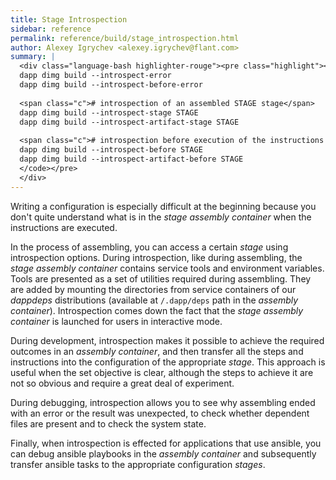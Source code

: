 ```yaml
---
title: Stage Introspection
sidebar: reference
permalink: reference/build/stage_introspection.html
author: Alexey Igrychev <alexey.igrychev@flant.com>
summary: |
  <div class="language-bash highlighter-rouge"><pre class="highlight"><code><span class="c"># introspection before and after execution of a dysfunctional set of instructions</span>
  dapp dimg build --introspect-error 
  dapp dimg build --introspect-before-error
  
  <span class="c"># introspection of an assembled STAGE stage</span>
  dapp dimg build --introspect-stage STAGE
  dapp dimg build --introspect-artifact-stage STAGE
  
  <span class="c"># introspection before execution of the instructions for the STAGE stage</span>
  dapp dimg build --introspect-before STAGE
  dapp dimg build --introspect-artifact-before STAGE   
  </code></pre>
  </div>
---
```


Writing a configuration is especially difficult at the beginning because you don't quite understand what is in the _stage assembly container_ when the instructions are executed.

In the process of assembling, you can access a certain _stage_ using introspection options. During introspection, like during assembling, the _stage assembly container_ contains service tools and environment variables. Tools are presented as a set of utilities required during assembling. They are added by mounting the directories from service containers of our _dappdeps_ distributions (available at `/.dapp/deps` path in the _assembly container_). Introspection comes down the fact that the _stage assembly container_ is launched for users in interactive mode.

During development, introspection makes it possible to achieve the required outcomes in an _assembly container_, and then transfer all the steps and instructions into the configuration of the appropriate _stage_. This approach is useful when the set objective is clear, although the steps to achieve it are not so obvious and require a great deal of experiment.

During debugging, introspection allows you to see why assembling ended with an error or the result was unexpected, to check whether dependent files are present and to check the system state.

Finally, when introspection is effected for applications that use ansible,  you can debug ansible playbooks in the _assembly container_ and subsequently transfer ansible tasks to the appropriate configuration _stages_.
